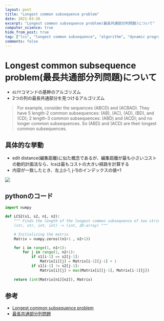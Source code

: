```yaml
---
layout: post
title: "Longest common subsequence problem"
date: 2021-03-26
excerpt: "Longest common subsequence problem(最長共通部分列問題)について"
computer_science: true
hide_from_post: true
tag: ["lcs", "longest common subsequence", "algorithm", "dynamic programming"]
comments: false
---
```


# Longest common subsequence problem(最長共通部分列問題)について
 - `diff`コマンドの基幹のアルゴリズム
 - 2つの列の最長共通部分を見つけるアルゴリズム

> For example, consider the sequences (ABCD) and (ACBAD). They have 5 length-2 common subsequences: (AB), (AC), (AD), (BD), and (CD); 2 length-3 common subsequences: (ABD) and (ACD); and no longer common subsequences. So (ABD) and (ACD) are their longest common subsequences.

## 具体的な挙動
 - edit distance(編集距離)に似た概念であるが、編集距離が最も小さいコストの動的計画法なら、lcsは最もコストの大きい経路を計算する
 - 内容が一致したとき、左上(i-1, j-1)のインデックスの値+1

<div>
  <img src="https://user-images.githubusercontent.com/4949982/112627153-8d208000-8e74-11eb-86c1-c4e0ca89e6d7.png">
</div>

## pythonのコード

```python
import numpy

def LCS2(s1, s2, n1, n2):
    """ Finds the length of the longest common subsequence of two strings
    (str, str, int, int) -> (int, 2D-array) """

    # Initializing the matrix
    Matrix = numpy.zeros((n1+1 , n2+1))

    for i in range(1, n1+1):
        for j in range(1, n2+1):
            if s1[i-1] == s2[j-1]:
                Matrix[i][j] = Matrix[i-1][j-1] + 1
            if s1[i-1] != s2[j-1]:
                Matrix[i][j] = max(Matrix[i][j-1], Matrix[i-1][j])
    
    return (int(Matrix[n1][n2]), Matrix)
```

## 参考
 - [Longest common subsequence problem](https://en.wikipedia.org/wiki/Longest_common_subsequence_problem)
 - [最長共通部分列問題](https://ja.wikipedia.org/wiki/%E6%9C%80%E9%95%B7%E5%85%B1%E9%80%9A%E9%83%A8%E5%88%86%E5%88%97%E5%95%8F%E9%A1%8C)
